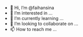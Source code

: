 







- 👋 Hi, I’m @faihansina
- 👀 I’m interested in ...
- 🌱 I’m currently learning ...
- 💞️ I’m looking to collaborate on ...
- 📫 How to reach me ...

<!---
faihansina/faihansina is a ✨ special ✨ repository because its `README.md` (this file) appears on your GitHub profile.
You can click the Preview link to take a look at your changes.
--->
